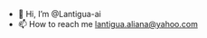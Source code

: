 - 👋 Hi, I’m @Lantigua-ai
- 📫 How to reach me lantigua.aliana@yahoo.com

<!---
Lantigua-ai/Lantigua-ai is a ✨ special ✨ repository because its `README.md` (this file) appears on your GitHub profile.
You can click the Preview link to take a look at your changes.
--->
